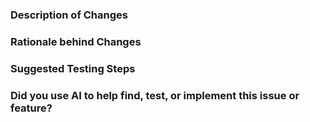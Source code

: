 ### Description of Changes
<!-- Brief description or overview on what was changed in the PR -->

### Rationale behind Changes
<!-- Why were these changes made?  What problem does it solve / area does it improve? -->

### Suggested Testing Steps
<!-- If applicable, including examples you've already tested with / recommendations for how to test further is very helpful! -->

### Did you use AI to help find, test, or implement this issue or feature?
<!-- Answer yes or no. If you answer yes, please provide a brief explanation how. -->

